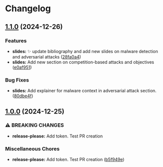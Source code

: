 # Changelog

## [1.1.0](https://github.com/onlyidev/course_work_slides/compare/v1.0.0...v1.1.0) (2024-12-26)


### Features

* **slides:** :sparkles: update bibliography and add new slides on malware detection and adversarial attacks ([28fa0a4](https://github.com/onlyidev/course_work_slides/commit/28fa0a4ee283a98d0f252189a641d4bb02b01bb9))
* **slides:** Add new section on competition-based attacks and objectives ([e0af951](https://github.com/onlyidev/course_work_slides/commit/e0af951930fa7f86c1909f4b25e5be3226a27c42))


### Bug Fixes

* **slides:** Add explainer for malware context in adversarial attack section. ([80dbe4f](https://github.com/onlyidev/course_work_slides/commit/80dbe4fe57636839dc5d48fa54e2894d540e7302))

## [1.0.0](https://github.com/onlyidev/course_work_slides/compare/v0.0.0...v1.0.0) (2024-12-25)


### ⚠ BREAKING CHANGES

* **release-please:** Add token. Test PR creation

### Miscellaneous Chores

* **release-please:** Add token. Test PR creation ([b5f949e](https://github.com/onlyidev/course_work_slides/commit/b5f949e8dc9b92f041266ba32086ce68eaa07418))
